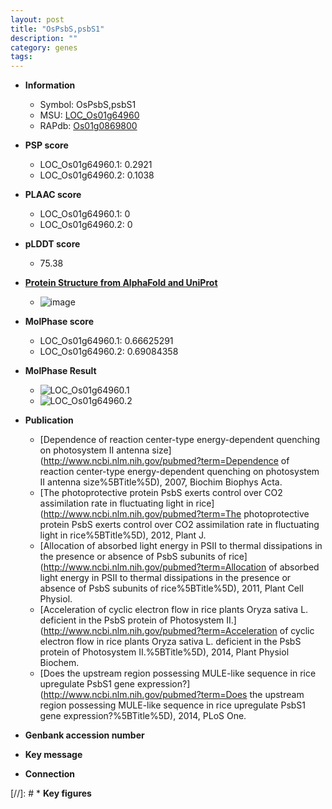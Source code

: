 ```yaml
---
layout: post
title: "OsPsbS,psbS1"
description: ""
category: genes
tags: 
---
```


* **Information**  
    + Symbol: OsPsbS,psbS1  
    + MSU: [LOC_Os01g64960](http://rice.plantbiology.msu.edu/cgi-bin/ORF_infopage.cgi?orf=LOC_Os01g64960)  
    + RAPdb: [Os01g0869800](http://rapdb.dna.affrc.go.jp/viewer/gbrowse_details/irgsp1?name=Os01g0869800)  

* **PSP score**  
    + LOC_Os01g64960.1: 0.2921 
    + LOC_Os01g64960.2: 0.1038 

* **PLAAC score**  
    + LOC_Os01g64960.1: 0 
    + LOC_Os01g64960.2: 0 

* **pLDDT score**
    + 75.38

* **[Protein Structure from AlphaFold and UniProt](https://www.uniprot.org/uniprotkb/Q943K1/entry#structure)**
    + ![image](https://ricepsp.github.io/images/Q9/AF-Q943K1-F1.png)

* **MolPhase score**
    + LOC_Os01g64960.1: 0.66625291
    + LOC_Os01g64960.2: 0.69084358

* **MolPhase Result**
    + ![LOC_Os01g64960.1](https://304243504.github.io/Pictures/LOC_Os01g/LOC_Os01g64960.1.png)
    + ![LOC_Os01g64960.2](https://304243504.github.io/Pictures/LOC_Os01g/LOC_Os01g64960.2.png)

* **Publication**  
    + [Dependence of reaction center-type energy-dependent quenching on photosystem II antenna size](http://www.ncbi.nlm.nih.gov/pubmed?term=Dependence of reaction center-type energy-dependent quenching on photosystem II antenna size%5BTitle%5D), 2007, Biochim Biophys Acta.
    + [The photoprotective protein PsbS exerts control over CO2 assimilation rate in fluctuating light in rice](http://www.ncbi.nlm.nih.gov/pubmed?term=The photoprotective protein PsbS exerts control over CO2 assimilation rate in fluctuating light in rice%5BTitle%5D), 2012, Plant J.
    + [Allocation of absorbed light energy in PSII to thermal dissipations in the presence or absence of PsbS subunits of rice](http://www.ncbi.nlm.nih.gov/pubmed?term=Allocation of absorbed light energy in PSII to thermal dissipations in the presence or absence of PsbS subunits of rice%5BTitle%5D), 2011, Plant Cell Physiol.
    + [Acceleration of cyclic electron flow in rice plants Oryza sativa L. deficient in the PsbS protein of Photosystem II.](http://www.ncbi.nlm.nih.gov/pubmed?term=Acceleration of cyclic electron flow in rice plants Oryza sativa L. deficient in the PsbS protein of Photosystem II.%5BTitle%5D), 2014, Plant Physiol Biochem.
    + [Does the upstream region possessing MULE-like sequence in rice upregulate PsbS1 gene expression?](http://www.ncbi.nlm.nih.gov/pubmed?term=Does the upstream region possessing MULE-like sequence in rice upregulate PsbS1 gene expression?%5BTitle%5D), 2014, PLoS One.

* **Genbank accession number**  

* **Key message**  

* **Connection**  

[//]: # * **Key figures**  



